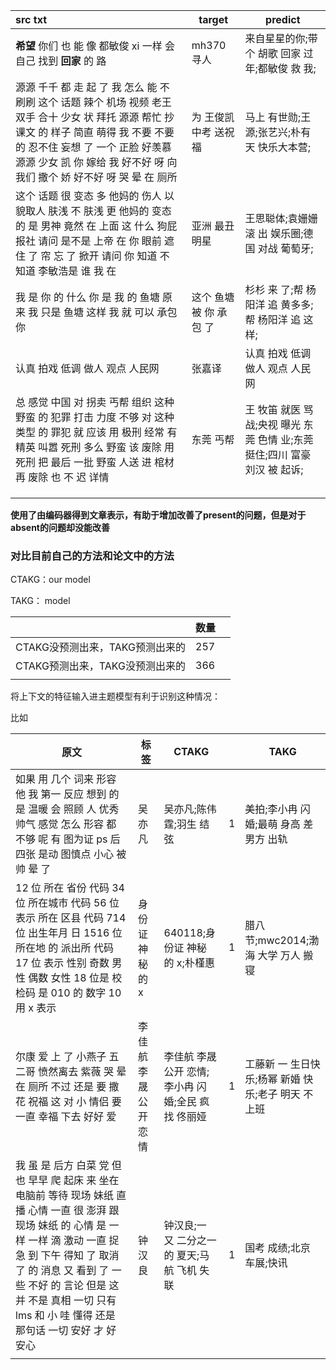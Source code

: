 
| src txt                                                      | target                  | predict                                                      |
| :----------------------------------------------------------- | ----------------------- | ------------------------------------------------------------ |
| **希望** 你们 也 能 像 都敏俊 xi 一样 会 自己 找到 **回家** 的 路 | mh370 寻人              | 来自星星的你;带个 胡歌 回家 过年;都敏俊 救 我;               |
| 源源 千千 都 走 起 了 我 怎么 能 不 刷刷 这个 话题 辣个 机场 视频 老王 双手 合十 少女 状 拜托 源源 帮忙 抄 课文 的 样子 简直 萌得 我 不要 不要 的 忍不住 妄想 了 一个 正脸 好羡慕 源源 少女 凯 你 嫁给 我 好不好 呀 向 我们 撒个 娇 好不好 呀 哭 晕 在 厕所 | 为 王俊凯 中考 送祝福   | 马上 有世勋;王源;张艺兴;朴有天 快乐大本营;                   |
| 这个 话题 很 变态 多 他妈的 伤人 以貌取人 肤浅 不 肤浅 更 他妈的 变态 的 是 男神 竟然 在 上面 这 什么 狗屁 报社 请问 是不是 上帝 在 你 眼前 遮住 了 帘 忘 了 掀开 请问 你 知道 不 知道 李敏浩是 谁 我 在 | 亚洲 最丑 明星          | 王思聪体;袁姗姗 滚 出 娱乐圈;德国 对战 葡萄牙;               |
| 我 是 你 的 什么 你 是 我 的 鱼塘 原来 我 只是 鱼塘 这样 我 就 可以 承包 你 | 这个 鱼塘 被 你 承包 了 | 杉杉 来 了;帮 杨阳洋 追 黄多多;帮 杨阳洋 追 这样;            |
| 认真 拍戏 低调 做人 观点 人民网                              | 张嘉译                  | 认真 拍戏 低调 做人 观点 人民网                              |
| 总 感觉 中国 对 拐卖 丐帮 组织 这种 野蛮 的 犯罪 打击 力度 不够 对 这种 类型 的 罪犯 就 应该 用 极刑 经常 有 精英 叫嚣 死刑 多么 野蛮 该 废除 用 死刑 把 最后 一批 野蛮 人送 进 棺材 再 废除 也 不 迟 详情 | 东莞 丐帮               | 王 牧笛 就医 骂战;央视 曝光 东莞 色情 业;东莞 挺住;四川 富豪 刘汉 被 起诉; |
|                                                              |                         |                                                              |
|                                                              |                         |                                                              |
|                                                              |                         |                                                              |

**使用了由编码器得到文章表示，有助于增加改善了present的问题，但是对于absent的问题却没能改善**



### 对比目前自己的方法和论文中的方法

CTAKG：our model

TAKG： model

|                                 | 数量 |      |
| ------------------------------- | ---- | ---- |
| CTAKG没预测出来，TAKG预测出来的 | 257  |      |
| CTAKG预测出来，TAKG没预测出来的 | 366  |      |
|                                 |      |      |

将上下文的特征输入进主题模型有利于识别这种情况：

比如

| 原文                                                         | 标签                  | CTAKG                                              |      | TAKG                                                |
| ------------------------------------------------------------ | --------------------- | -------------------------------------------------- | ---- | --------------------------------------------------- |
| 如果 用 几个  词来 形容 他 我 第一 反应 想到 的 是 温暖 会 照顾 人 优秀 帅气 感觉 怎么 形容 都 不够 呢 有 图为证 ps 后 四张 是动 图慎点  小心 被帅 晕 了 | 吴亦凡                | 吴亦凡;陈伟霆;羽生 结弦                            | 1    | 美拍;李小冉 闪婚;最萌 身高 差 男方 出轨             |
| 12 位 所在  省份 代码 34 位 所在城市 代码 56 位 表示 所在 区县 代码 714 位 出生年月 日 1516 位 所在地 的 派出所 代码 17 位 表示  性别 奇数 男性 偶数 女性 18 位是 校检码 是 010 的 数字 10 用 x 表示 | 身份证 神秘 的 x      | 640118;身份证 神秘 的 x;朴槿惠                     | 1    | 腊八节;mwc2014;渤海 大学 万人 搬 寝                 |
| 尔康 爱 上  了 小燕子 五 二哥 愤然离去 紫薇 哭 晕 在 厕所 不过 还是 要 撒花 祝福 这 对 小 情侣 要 一直 幸福 下去 好好 爱 | 李佳航 李晟 公开 恋情 | 李佳航 李晟 公开 恋情;李小冉 闪婚;全民 疯找 佟丽娅 | 1    | 工藤新 一 生日快乐;杨幂 新婚 快乐;老子 明天 不 上班 |
| 我 虽 是 后方 白菜 党 但 也  早早 爬 起床 来 坐在 电脑前 等待 现场 妹纸 直播 心情 一直 很 澎湃 跟 现场 妹纸 的 心情 是 一样 一样 滴 激动 一直 捉 急 到 下午  得知 了 取消 了 的 消息 又 看到 了 一些 不好 的 言论 但是 这 并 不是 真相 一切 只有 lms 和 小 哇 懂得 还是 那句话 一切 安好  才 好 安心 | 钟汉良                | 钟汉良;一 又 二分之一 的 夏天;马航 飞机 失联       | 1    | 国考 成绩;北京 车展;快讯                            |
|                                                              |                       |                                                    |      |                                                     |
